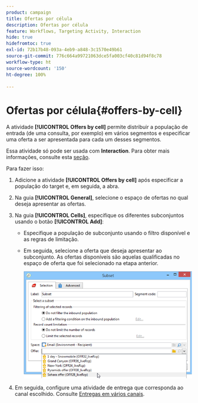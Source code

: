 ```yaml
---
product: campaign
title: Ofertas por célula
description: Ofertas por célula
feature: Workflows, Targeting Activity, Interaction
hide: true
hidefromtoc: true
exl-id: 72b17b48-093a-4eb9-a848-3c1570e49b61
source-git-commit: 776c664a99721063dce5fa003cf40c81d94f8c78
workflow-type: ht
source-wordcount: '150'
ht-degree: 100%

---
```


# Ofertas por célula{#offers-by-cell}



A atividade **[!UICONTROL Offers by cell]** permite distribuir a população de entrada (de uma consulta, por exemplo) em vários segmentos e especificar uma oferta a ser apresentada para cada um desses segmentos.

Essa atividade só pode ser usada com **Interaction**. Para obter mais informações, consulte esta [seção](../../interaction/using/about-outbound-channels.md).

Para fazer isso:

1. Adicione a atividade **[!UICONTROL Offers by cell]** após especificar a população do target e, em seguida, a abra.
1. Na guia **[!UICONTROL General]**, selecione o espaço de ofertas no qual deseja apresentar as ofertas.
1. Na guia **[!UICONTROL Cells]**, especifique os diferentes subconjuntos usando o botão **[!UICONTROL Add]**:

   * Especifique a população de subconjunto usando o filtro disponível e as regras de limitação.
   * Em seguida, selecione a oferta que deseja apresentar ao subconjunto. As ofertas disponíveis são aquelas qualificadas no espaço de oferta que foi selecionado na etapa anterior.

     ![](assets/int_offer_per_cell1.png)

1. Em seguida, configure uma atividade de entrega que corresponda ao canal escolhido. Consulte [Entregas em vários canais](cross-channel-deliveries.md).
